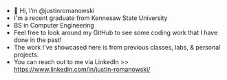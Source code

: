 - 👋 Hi, I’m @justinromanowski
- I'm a recent graduate from Kennesaw State University
- BS in Computer Engineering
- Feel free to look around my GitHub to see some coding work that I have done in the past! 
- The work I've showcased here is from previous classes, labs, & personal projects. 
- You can reach out to me via LinkedIn >> https://www.linkedin.com/in/justin-romanowski/
